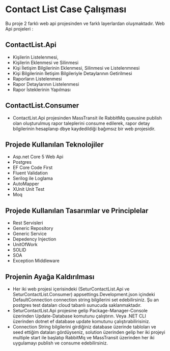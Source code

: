 # Contact List Case Çalışması

Bu proje 2 farklı web api projesinden ve farklı layerlardan oluşmaktadır.
Web Api projeleri :

## ContactList.Api

- Kişilerin Listelenmesi,
- Kişilerin Eklenmesi ve Silinmesi
- Kişi İletişim Bilgilerinin Eklenmesi, Silinmesi ve Listelenmnesi
- Kişi Bilgilerinin İletişim Bilgileriyle Detaylarının Getirilmesi
- Raporların Listelenmesi
- Rapor Detaylarının Listelenmesi
- Rapor İsteklerinin Yapılması

## ContactList.Consumer

- ContactList.Api projesinden MassTransit ile RabbitMq queusine publish olan oluşturulmuş rapor taleplerini consume edilerek,
rapor detay bilgilerinin hesaplanıp dbye kaydedildiği bağımsız bir web projesidir.

## Projede Kullanılan Teknolojiler
 
- Asp.net Core 5 Web Api
- Postgres
- EF Core Code First
- Fluent Validation
- Serilog ile Loglama
- AutoMapper
- XUnit Unit Test
- Moq

## Projede Kullanılan Tasarımlar ve Principlelar

- Rest Servisleri
- Generic Repository
- Generic Service
- Depedency Injection
- UnitOfWork
- SOLID
- SOA 
- Exception Middleware

## Projenin Ayağa Kaldırılması

- Her iki web projesi içerisindeki (SeturContactList.Api ve SeturContactList.Consumer) appsettings.Development.json içindeki DefaultConnection connection string bilgilerini set edebilirsiniz. Şu an postgres test dataları cloud tabanlı sunucuda saklanmaktadır.
- SeturContactList.Api projesine gelip Package-Manager-Console üzerinden Update-Database komutunu çalıştırın. Veya .NET CLI üzerinden dotnet ef database update komutunu çalıştırabilirisiniz.
- Connection String bilgilerini girdiğiniz database üzerinde tabloları ve seed ettiğim dataları gördüyseniz, solution üzerinden gelip her iki projeyi multiple start ile başlatıp 
RabbitMq ve MassTransit üzerinden her iki uygulamayı publish ve consume edebilirsiniz.



